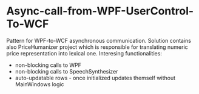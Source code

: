 # Async-call-from-WPF-UserControl-To-WCF

Pattern for WPF-to-WCF asynchronous communication. 
Solution contains also PriceHumanizer project which is responsible for translating numeric price representation into lexical one. 
Interesing functionalities:
   - non-blocking calls to WPF
   - non-blocking calls to SpeechSynthesizer
   - auto-updatable rows - once initialized updates themself without MainWindows logic






